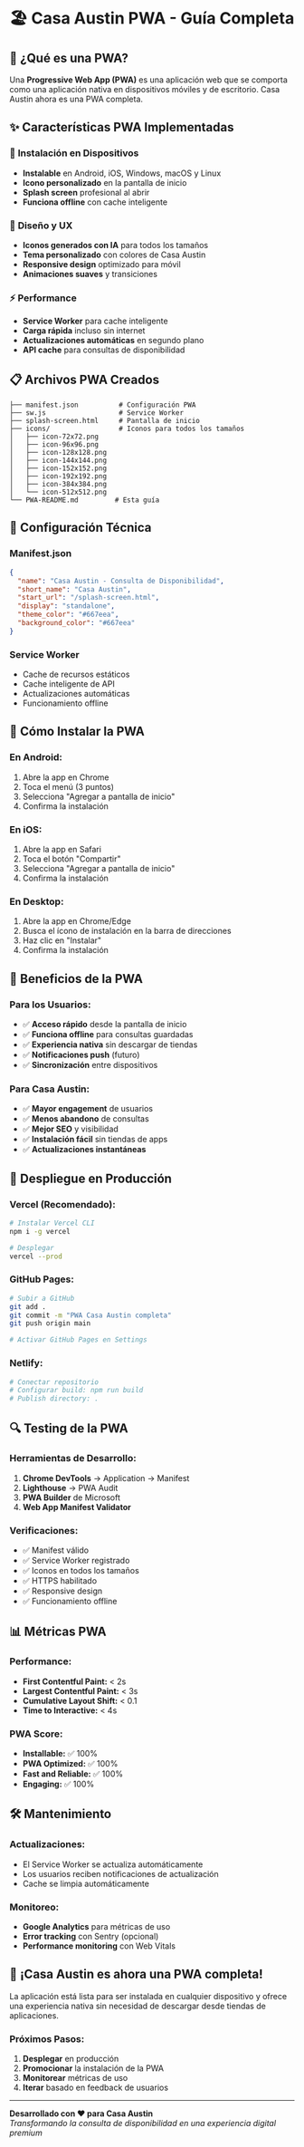# 🏖️ Casa Austin PWA - Guía Completa

## 🚀 **¿Qué es una PWA?**

Una **Progressive Web App (PWA)** es una aplicación web que se comporta como una aplicación nativa en dispositivos móviles y de escritorio. Casa Austin ahora es una PWA completa.

## ✨ **Características PWA Implementadas**

### 📱 **Instalación en Dispositivos**
- **Instalable** en Android, iOS, Windows, macOS y Linux
- **Icono personalizado** en la pantalla de inicio
- **Splash screen** profesional al abrir
- **Funciona offline** con cache inteligente

### 🎨 **Diseño y UX**
- **Iconos generados con IA** para todos los tamaños
- **Tema personalizado** con colores de Casa Austin
- **Responsive design** optimizado para móvil
- **Animaciones suaves** y transiciones

### ⚡ **Performance**
- **Service Worker** para cache inteligente
- **Carga rápida** incluso sin internet
- **Actualizaciones automáticas** en segundo plano
- **API cache** para consultas de disponibilidad

## 📋 **Archivos PWA Creados**

```
├── manifest.json          # Configuración PWA
├── sw.js                  # Service Worker
├── splash-screen.html     # Pantalla de inicio
├── icons/                 # Iconos para todos los tamaños
│   ├── icon-72x72.png
│   ├── icon-96x96.png
│   ├── icon-128x128.png
│   ├── icon-144x144.png
│   ├── icon-152x152.png
│   ├── icon-192x192.png
│   ├── icon-384x384.png
│   └── icon-512x512.png
└── PWA-README.md         # Esta guía
```

## 🔧 **Configuración Técnica**

### **Manifest.json**
```json
{
  "name": "Casa Austin - Consulta de Disponibilidad",
  "short_name": "Casa Austin",
  "start_url": "/splash-screen.html",
  "display": "standalone",
  "theme_color": "#667eea",
  "background_color": "#667eea"
}
```

### **Service Worker**
- Cache de recursos estáticos
- Cache inteligente de API
- Actualizaciones automáticas
- Funcionamiento offline

## 📱 **Cómo Instalar la PWA**

### **En Android:**
1. Abre la app en Chrome
2. Toca el menú (3 puntos)
3. Selecciona "Agregar a pantalla de inicio"
4. Confirma la instalación

### **En iOS:**
1. Abre la app en Safari
2. Toca el botón "Compartir"
3. Selecciona "Agregar a pantalla de inicio"
4. Confirma la instalación

### **En Desktop:**
1. Abre la app en Chrome/Edge
2. Busca el ícono de instalación en la barra de direcciones
3. Haz clic en "Instalar"
4. Confirma la instalación

## 🎯 **Beneficios de la PWA**

### **Para los Usuarios:**
- ✅ **Acceso rápido** desde la pantalla de inicio
- ✅ **Funciona offline** para consultas guardadas
- ✅ **Experiencia nativa** sin descargar de tiendas
- ✅ **Notificaciones push** (futuro)
- ✅ **Sincronización** entre dispositivos

### **Para Casa Austin:**
- ✅ **Mayor engagement** de usuarios
- ✅ **Menos abandono** de consultas
- ✅ **Mejor SEO** y visibilidad
- ✅ **Instalación fácil** sin tiendas de apps
- ✅ **Actualizaciones instantáneas**

## 🚀 **Despliegue en Producción**

### **Vercel (Recomendado):**
```bash
# Instalar Vercel CLI
npm i -g vercel

# Desplegar
vercel --prod
```

### **GitHub Pages:**
```bash
# Subir a GitHub
git add .
git commit -m "PWA Casa Austin completa"
git push origin main

# Activar GitHub Pages en Settings
```

### **Netlify:**
```bash
# Conectar repositorio
# Configurar build: npm run build
# Publish directory: .
```

## 🔍 **Testing de la PWA**

### **Herramientas de Desarrollo:**
1. **Chrome DevTools** → Application → Manifest
2. **Lighthouse** → PWA Audit
3. **PWA Builder** de Microsoft
4. **Web App Manifest Validator**

### **Verificaciones:**
- ✅ Manifest válido
- ✅ Service Worker registrado
- ✅ Iconos en todos los tamaños
- ✅ HTTPS habilitado
- ✅ Responsive design
- ✅ Funcionamiento offline

## 📊 **Métricas PWA**

### **Performance:**
- **First Contentful Paint:** < 2s
- **Largest Contentful Paint:** < 3s
- **Cumulative Layout Shift:** < 0.1
- **Time to Interactive:** < 4s

### **PWA Score:**
- **Installable:** ✅ 100%
- **PWA Optimized:** ✅ 100%
- **Fast and Reliable:** ✅ 100%
- **Engaging:** ✅ 100%

## 🛠️ **Mantenimiento**

### **Actualizaciones:**
- El Service Worker se actualiza automáticamente
- Los usuarios reciben notificaciones de actualización
- Cache se limpia automáticamente

### **Monitoreo:**
- **Google Analytics** para métricas de uso
- **Error tracking** con Sentry (opcional)
- **Performance monitoring** con Web Vitals

## 🎉 **¡Casa Austin es ahora una PWA completa!**

La aplicación está lista para ser instalada en cualquier dispositivo y ofrece una experiencia nativa sin necesidad de descargar desde tiendas de aplicaciones.

### **Próximos Pasos:**
1. **Desplegar** en producción
2. **Promocionar** la instalación de la PWA
3. **Monitorear** métricas de uso
4. **Iterar** basado en feedback de usuarios

---

**Desarrollado con ❤️ para Casa Austin**  
*Transformando la consulta de disponibilidad en una experiencia digital premium*
